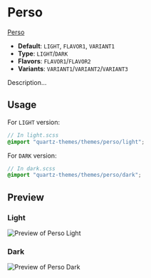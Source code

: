 # Perso

[Perso](https://blog.behrouze.com)

- **Default**: `LIGHT`, `FLAVOR1`, `VARIANT1`
- **Type**: `LIGHT`/`DARK`
- **Flavors**: `FLAVOR1`/`FLAVOR2`
- **Variants**: `VARIANT1`/`VARIANT2`/`VARIANT3`

Description...

## Usage

For `LIGHT` version:

```scss
// In light.scss
@import "quartz-themes/themes/perso/light";
```

For `DARK` version:

```scss
// In dark.scss
@import "quartz-themes/themes/perso/dark";
```

## Preview

### Light

![Preview of Perso Light](preview-light.png)

### Dark

![Preview of Perso Dark](preview-dark.png)
